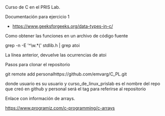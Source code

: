 Curso de C en el PRIS Lab.

Documentación para ejercicio 1

* https://www.geeksforgeeks.org/data-types-in-c/

Como obtener las funciones en un archivo de código fuente

  grep -n -E '^\w.*\(' stdlib.h | grep atoi

La línea anterior, devuelve las ocurrencias de atoi

Pasos para clonar el repositorio

git remote add personalhttps://github.com/emvarg/C_PL.git 

donde usuario es su usuario y curso_de_linux_prislab es el nombre del repo
que creó en github y personal será el tag para referirse al repositorio


Enlace con información de arrays.

https://www.programiz.com/c-programming/c-arrays

